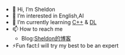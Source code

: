 - 👋 Hi, I’m Sheldon
- 👀 I’m interested in English,AI
- 🌱 I’m currently learning [C++]() & [DL]()
- 📫 How to reach me 
  - Blog:[Sheldon的博客](https://www.cnblogs.com/Sheldon2/)
- ⚡Fun fact:I will try my best to be an expert

<!---
Keke-debug/Keke-debug is a ✨ special ✨ repository because its `README.md` (this file) appears on your GitHub profile.
You can click the Preview link to take a look at your changes.
--->
